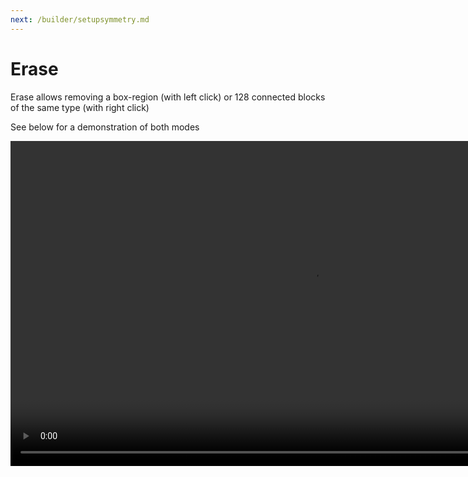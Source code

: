 ```yaml
---
next: /builder/setupsymmetry.md
---
```


# Erase

Erase allows removing a box-region (with left click) or 128 connected blocks of the same type (with right click)

See below for a demonstration of both modes

<video width="960" height="520" controls autoplay loop>
    <source src="/images/EraseTool.mp4" type="video/mp4">
</video>

